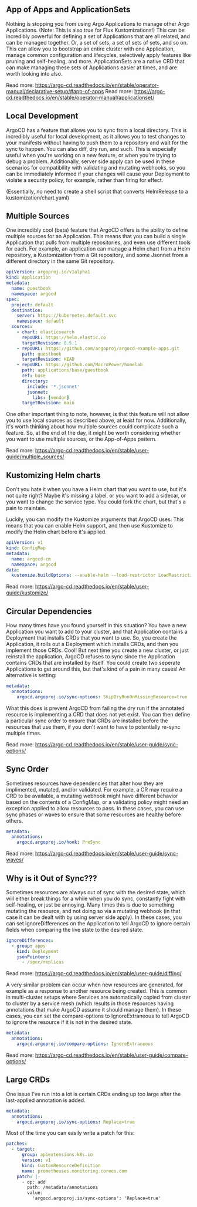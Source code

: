 ## App of Apps and ApplicationSets

Nothing is stopping you from using Argo Applications to manage other Argo Applications. (Note: This is also true for Flux Kustomizations!) This can be incredibly powerful for defining a set of Applications that are all related, and can be managed together. Or, a set of sets, a set of sets of sets, and so on. This can allow you to bootstrap an entire cluster with one Application, manage common configuration and lifecycles, selectively apply features like pruning and self-healing, and more. ApplicationSets are a native CRD that can make managing these sets of Applications easier at times, and are worth looking into also.

Read more: https://argo-cd.readthedocs.io/en/stable/operator-manual/declarative-setup/#app-of-apps
Read more: https://argo-cd.readthedocs.io/en/stable/operator-manual/applicationset/

## Local Development

ArgoCD has a feature that allows you to sync from a local directory. This is incredibly useful for local development, as it allows you to test changes to your manifests without having to push them to a repository and wait for the sync to happen. You can also diff, dry run, and such. This is especially useful when you're working on a new feature, or when you're trying to debug a problem. Additionally, server side apply can be used in these scenarios for compatibility with validating and mutating webhooks, so you can be immediately informed if your changes will cause your Deployment to violate a security policy, for example, rather than firing for effect.

(Essentially, no need to create a shell script that converts HelmRelease to a kustomization/chart.yaml)

## Multiple Sources

One incredibly cool (beta) feature that ArgoCD offers is the ability to define multiple sources for an Application. This means that you can build a single Application that pulls from multiple repositories, and even use different tools for each. For example, an application can manage a Helm chart from a Helm repository, a Kustomization from a Git repository, and some Jsonnet from a different directory in the same Git repository.

```yaml
apiVersion: argoproj.io/v1alpha1
kind: Application
metadata:
  name: guestbook
  namespace: argocd
spec:
  project: default
  destination:
    server: https://kubernetes.default.svc
    namespace: default
  sources:
    - chart: elasticsearch
      repoURL: https://helm.elastic.co
      targetRevision: 8.5.1
    - repoURL: https://github.com/argoproj/argocd-example-apps.git
      path: guestbook
      targetRevision: HEAD
    - repoURL: https://github.com/MacroPower/homelab
      path: applications/base/guestbook
      ref: base
      directory:
        include: '*.jsonnet'
        jsonnet:
          libs: [vendor]
      targetRevision: main
```

One other important thing to note, however, is that this feature will not allow you to use local sources as described above, at least for now. Additionally, it's worth thinking about how multiple sources could complicate such a feature. So, at the end of the day, it might be worth considering whether you want to use multiple sources, or the App-of-Apps pattern.

Read more: https://argo-cd.readthedocs.io/en/stable/user-guide/multiple_sources/

## Kustomizing Helm charts

Don't you hate it when you have a Helm chart that you want to use, but it's not quite right? Maybe it's missing a label, or you want to add a sidecar, or you want to change the service type. You could fork the chart, but that's a pain to maintain.

Luckily, you can modify the Kustomize arguments that ArgoCD uses. This means that you can enable Helm support, and then use Kustomize to modify the Helm chart before it's applied.

```yaml
apiVersion: v1
kind: ConfigMap
metadata:
  name: argocd-cm
  namespace: argocd
data:
  kustomize.buildOptions: --enable-helm --load-restrictor LoadRestrictionsNone
```

Read more: https://argo-cd.readthedocs.io/en/stable/user-guide/kustomize/

## Circular Dependencies

How many times have you found yourself in this situation? You have a new Application you want to add to your cluster, and that Application contains a Deployment that installs CRDs that you want to use. So, you create the Application, it rolls out a Deployment which installs CRDs, and then you implement those CRDs. Cool! But next time you create a new cluster, or just reinstall the application, ArgoCD refuses to sync since the Application contains CRDs that are installed by itself. You could create two seperate Applications to get around this, but that's kind of a pain in many cases! An alternative is setting:

```yaml
metadata:
  annotations:
    argocd.argoproj.io/sync-options: SkipDryRunOnMissingResource=true
```

What this does is prevent ArgoCD from failing the dry run if the annotated resource is implementing a CRD that does not yet exist. You can then define a particular sync order to ensure that CRDs are installed before the resources that use them, if you don't want to have to potentially re-sync multiple times.

Read more: https://argo-cd.readthedocs.io/en/stable/user-guide/sync-options/

## Sync Order

Sometimes resources have dependencies that alter how they are implimented, mutated, and/or validated. For example, a CR may require a CRD to be available, a mutating webhook might have different behavior based on the contents of a ConfigMap, or a validating policy might need an exception applied to allow resources to pass. In these cases, you can use sync phases or waves to ensure that some resources are healthy before others.

```yaml
metadata:
  annotations:
    argocd.argoproj.io/hook: PreSync
```

Read more: https://argo-cd.readthedocs.io/en/stable/user-guide/sync-waves/

## Why is it Out of Sync???

Sometimes resources are always out of sync with the desired state, which will either break things for a while when you do sync, constantly fight with self-healing, or just be annoying. Many times this is due to something mutating the resource, and not doing so via a mutating webhook (in that case it can be dealt with by using server side apply). In these cases, you can set ignoreDifferences on the Application to tell ArgoCD to ignore certain fields when comparing the live state to the desired state.

```yaml
ignoreDifferences:
  - group: apps
    kind: Deployment
    jsonPointers:
      - /spec/replicas
```

Read more: https://argo-cd.readthedocs.io/en/stable/user-guide/diffing/

A very similar problem can occur when new resources are generated, for example as a response to another resource being created. This is common in multi-cluster setups where Services are automatically copied from cluster to cluster by a service mesh (which results in those resources having annotations that make ArgoCD assume it should manage them). In these cases, you can set the compare-options to IgnoreExtraneous to tell ArgoCD to ignore the resource if it is not in the desired state.

```yaml
metadata:
  annotations:
    argocd.argoproj.io/compare-options: IgnoreExtraneous
```

Read more: https://argo-cd.readthedocs.io/en/stable/user-guide/compare-options/

## Large CRDs

One issue I've run into a lot is certain CRDs ending up too large after the last-applied annotation is added.

```yaml
metadata:
  annotations:
    argocd.argoproj.io/sync-options: Replace=true
```

Most of the time you can easily write a patch for this:

```yaml
patches:
  - target:
      group: apiextensions.k8s.io
      version: v1
      kind: CustomResourceDefinition
      name: prometheuses.monitoring.coreos.com
    patch: |-
      - op: add
        path: /metadata/annotations
        value:
          'argocd.argoproj.io/sync-options': 'Replace=true'
```
